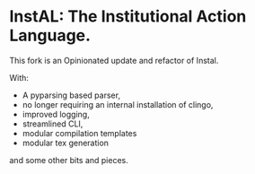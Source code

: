 # InstAL: The Institutional Action Language.
This fork is an Opinionated update and refactor of Instal.

With:
* A pyparsing based parser,
* no longer requiring an internal installation of clingo,
* improved logging,
* streamlined CLI,
* modular compilation templates
* modular tex generation

and some other bits and pieces.

